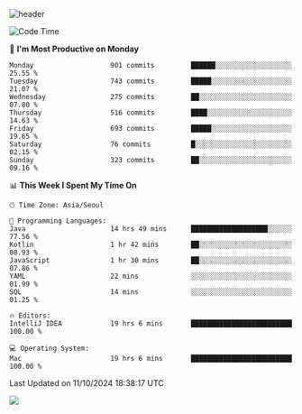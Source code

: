 ![header](https://capsule-render.vercel.app/api?type=Egg&color=timeAuto&height=300&section=header&text=PoPo&fontSize=90&animation=fadeIn)

  <!--START_SECTION:waka-->
![Code Time](http://img.shields.io/badge/Code%20Time-2%2C032%20hrs%2012%20mins-blue)

📅 **I'm Most Productive on Monday** 

```text
Monday                   901 commits         ██████░░░░░░░░░░░░░░░░░░░   25.55 % 
Tuesday                  743 commits         █████░░░░░░░░░░░░░░░░░░░░   21.07 % 
Wednesday                275 commits         ██░░░░░░░░░░░░░░░░░░░░░░░   07.80 % 
Thursday                 516 commits         ████░░░░░░░░░░░░░░░░░░░░░   14.63 % 
Friday                   693 commits         █████░░░░░░░░░░░░░░░░░░░░   19.65 % 
Saturday                 76 commits          █░░░░░░░░░░░░░░░░░░░░░░░░   02.15 % 
Sunday                   323 commits         ██░░░░░░░░░░░░░░░░░░░░░░░   09.16 % 
```


📊 **This Week I Spent My Time On** 

```text
🕑︎ Time Zone: Asia/Seoul

💬 Programming Languages: 
Java                     14 hrs 49 mins      ███████████████████░░░░░░   77.56 % 
Kotlin                   1 hr 42 mins        ██░░░░░░░░░░░░░░░░░░░░░░░   08.93 % 
JavaScript               1 hr 30 mins        ██░░░░░░░░░░░░░░░░░░░░░░░   07.86 % 
YAML                     22 mins             ░░░░░░░░░░░░░░░░░░░░░░░░░   01.99 % 
SQL                      14 mins             ░░░░░░░░░░░░░░░░░░░░░░░░░   01.25 % 

🔥 Editors: 
IntelliJ IDEA            19 hrs 6 mins       █████████████████████████   100.00 % 

💻 Operating System: 
Mac                      19 hrs 6 mins       █████████████████████████   100.00 % 
```


 Last Updated on 11/10/2024 18:38:17 UTC
<!--END_SECTION:waka-->



<img src="https://capsule-render.vercel.app/api?type=Egg&color=timeAuto&height=300&section=footer&text=PoPo&fontSize=90&animation=fadeIn&reversal=true" />
